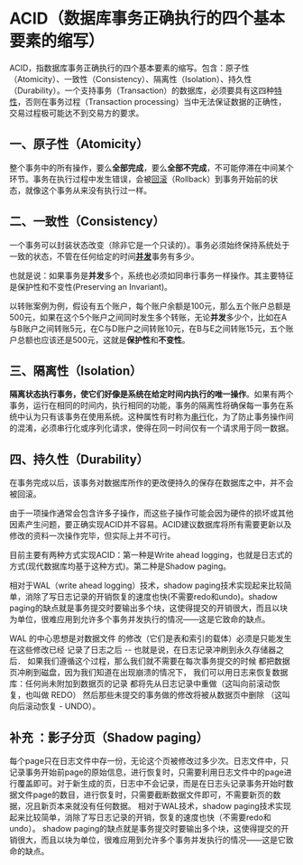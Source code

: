 # ACID（数据库事务正确执行的四个基本要素的缩写）

ACID，指数据库事务正确执行的四个基本要素的缩写。包含：原子性（Atomicity）、一致性（Consistency）、隔离性（Isolation）、持久性（Durability）。一个支持事务（Transaction）的数据库，必须要具有这四种[特性](https://baike.baidu.com/item/%E7%89%B9%E6%80%A7/3128227)，否则在事务过程（Transaction processing）当中无法保证数据的正确性，交易过程极可能达不到交易方的要求。

## 一、原子性（Atomicity）

整个事务中的所有操作，要么**全部完成**，要么**全部不完成**，不可能停滞在中间某个环节。事务在执行过程中发生错误，会被[回滚](https://baike.baidu.com/item/%E5%9B%9E%E6%BB%9A)（Rollback）到事务开始前的状态，就像这个事务从来没有执行过一样。

## 二、一致性（Consistency）

一个事务可以封装状态改变（除非它是一个只读的）。事务必须始终保持系统处于一致的状态，不管在任何给定的时间[**并发**](https://baike.baidu.com/item/%E5%B9%B6%E5%8F%91)事务有多少。

也就是说：如果事务是**并发**多个，系统也必须如同串行事务一样操作。其主要特征是保护性和不变性(Preserving an Invariant)。

以转账案例为例，假设有五个账户，每个账户余额是100元，那么五个账户总额是500元，如果在这个5个账户之间同时发生多个转账，无论**并发**多少个，比如在A与B账户之间转账5元，在C与D账户之间转账10元，在B与E之间转账15元，五个账户总额也应该还是500元，这就是**保护性**和**不变性**。

## 三、隔离性（Isolation）

**隔离状态执行事务，使它们好像是系统在给定时间内执行的唯一操作**。如果有两个事务，运行在相同的时间内，执行相同的功能，事务的隔离性将确保每一事务在系统中认为只有该事务在使用系统。这种属性有时称为[串行](https://baike.baidu.com/item/%E4%B8%B2%E8%A1%8C)化，为了防止事务操作间的混淆，必须串行化或序列化请求，使得在同一时间仅有一个请求用于同一数据。

## 四、持久性（Durability）

在事务完成以后，该事务对数据库所作的更改便持久的保存在数据库之中，并不会被回滚。

由于一项操作通常会包含许多子操作，而这些子操作可能会因为硬件的损坏或其他因素产生问题，要正确实现ACID并不容易。ACID建议数据库将所有需要更新以及修改的资料一次操作完毕，但实际上并不可行。

目前主要有两种方式实现ACID：第一种是Write ahead logging，也就是日志式的方式(现代数据库均基于这种方式)。第二种是Shadow paging。

相对于WAL（write ahead logging）技术，shadow paging技术实现起来比较简单，消除了写日志记录的开销恢复的速度也快(不需要redo和undo)。shadow paging的缺点就是事务提交时要输出多个块，这使得提交的开销很大，而且以块为单位，很难应用到允许多个事务并发执行的情况——这是它致命的缺点。

WAL 的中心思想是对数据文件 的修改（它们是表和索引的载体）必须是只能发生在这些修改已经 记录了日志之后 -- 也就是说，在日志记录冲刷到永久存储器之后． 如果我们遵循这个过程，那么我们就不需要在每次事务提交的时候 都把数据页冲刷到磁盘，因为我们知道在出现崩溃的情况下， 我们可以用日志来恢复数据库：任何尚未附加到数据页的记录 都将先从日志记录中重做（这叫向前滚动恢复，也叫做 REDO） 然后那些未提交的事务做的修改将被从数据页中删除 （这叫向后滚动恢复 - UNDO）。

## 补充 ：影子分页（Shadow paging）

每个page只在日志文件中存一份，无论这个页被修改过多少次。日志文件中，只记录事务开始前page的原始信息，进行恢复时，只需要利用日志文件中的page进行覆盖即可。对于新生成的页，日志中不会记录，而是在日志头记录事务开始时数据文件page的数目，进行恢复时，只需要截断数据文件即可，不需要新页的数据，况且新页本来就没有任何数据。
 相对于WAL技术，shadow paging技术实现起来比较简单，消除了写日志记录的开销，恢复的速度也快（不需要redo和undo）。
 shadow paging的缺点就是事务提交时要输出多个块，这使得提交的开销很大，而且以块为单位，很难应用到允许多个事务并发执行的情况——这是它致命的缺点。


